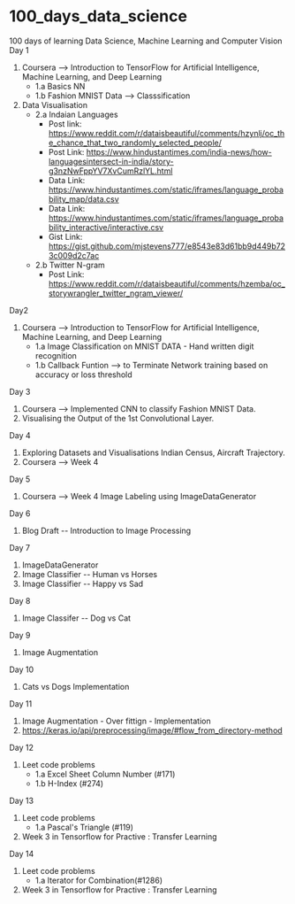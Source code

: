 # 100_days_data_science
100 days of learning Data Science, Machine Learning and Computer Vision
Day 1 
1) Coursera --> Introduction to TensorFlow for Artificial Intelligence, Machine Learning, and Deep Learning
    * 1.a Basics NN
    * 1.b Fashion MNIST Data --> Classsification
2) Data Visualisation
    * 2.a Indaian Languages
        * Post link: https://www.reddit.com/r/dataisbeautiful/comments/hzynlj/oc_the_chance_that_two_randomly_selected_people/
        * Post Link: https://www.hindustantimes.com/india-news/how-languagesintersect-in-india/story-g3nzNwFppYV7XvCumRzlYL.html
        * Data Link: https://www.hindustantimes.com/static/iframes/language_probability_map/data.csv
        * Data Link: https://www.hindustantimes.com/static/iframes/language_probability_interactive/interactive.csv
        * Gist Link: https://gist.github.com/mjstevens777/e8543e83d61bb9d449b723c009d2c7ac     
    * 2.b Twitter N-gram 
       * Post Link: https://www.reddit.com/r/dataisbeautiful/comments/hzemba/oc_storywrangler_twitter_ngram_viewer/

Day2
1) Coursera --> Introduction to TensorFlow for Artificial Intelligence, Machine Learning, and Deep Learning
    * 1.a Image Classification on MNIST DATA - Hand written digit recognition 
    * 1.b Callback Funtion --> to Terminate Network training based on accuracy or loss threshold
    
Day 3
1) Coursera --> Implemented CNN to classify Fashion MNIST Data. 
2) Visualising the Output of the 1st Convolutional Layer.

Day 4 
1) Exploring Datasets and Visualisations Indian Census, Aircraft Trajectory.
2) Coursera --> Week 4 

Day 5
1) Coursera --> Week 4 Image Labeling using ImageDataGenerator

Day 6 
1) Blog Draft -- Introduction to Image Processing 

Day 7
1) ImageDataGenerator 
2) Image Classifier -- Human vs Horses
3) Image Classifier -- Happy vs Sad

Day 8 
1) Image Classifer -- Dog vs Cat

Day 9 
1) Image Augmentation

Day 10
1) Cats vs Dogs Implementation 

Day 11
1) Image Augmentation - Over fittign - Implementation
2) https://keras.io/api/preprocessing/image/#flow_from_directory-method

Day 12 
1) Leet code problems 
   * 1.a Excel Sheet Column Number (#171)
   * 1.b H-Index (#274)
   
Day 13
1) Leet code problems 
   * 1.a Pascal's Triangle (#119)
2) Week 3 in Tensorflow for Practive : Transfer Learning

Day 14
1) Leet code problems 
   * 1.a Iterator for Combination(#1286)
2) Week 3 in Tensorflow for Practive : Transfer Learning

